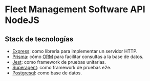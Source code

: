 # Fleet Management Software API NodeJS

## Stack de tecnologías

* [Express](https://expressjs.com/en/starter/hello-world.html):
  como librería para implementar un servidor HTTP.
* [Prisma](https://www.prisma.io/): cómo
  [ORM](https://en.wikipedia.org/wiki/Object%E2%80%93relational_mapping)
  para facilitar consultas a la base de datos.
* [Jest](https://jestjs.io/): como framework de pruebas unitarias.
* [Superagent](https://www.npmjs.com/package/superagent): como
  framework de pruebas e2e.
* [Postgresql](https://www.postgresql.org/): como base de datos.
